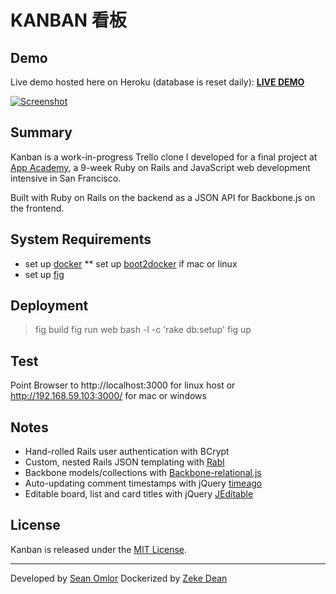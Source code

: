 KANBAN 看板
===========

Demo
----
Live demo hosted here on Heroku (database is reset daily):
[**LIVE DEMO**](http://kanban.seanomlor.com)

[![Screenshot](/app/assets/images/screenshot.jpg)](http://kanban.seanomlor.com)

Summary
-------
Kanban is a work-in-progress Trello clone I developed for a final project at [App Academy](http://appacademy.io), a 9-week Ruby on Rails and JavaScript web development intensive in San Francisco.

Built with Ruby on Rails on the backend as a JSON API for Backbone.js on the frontend.

System Requirements
-------------------
* set up [docker](https://docker.com/)
** set up [boot2docker](http://boot2docker.io/) if mac or linux
* set up [fig](http://www.fig.sh/)

Deployment
----------
> fig build
> fig run web bash -l -c 'rake db:setup'
> fig up

Test
----
Point Browser to http://localhost:3000 for linux host or http://192.168.59.103:3000/ for mac or windows

Notes
-----
* Hand-rolled Rails user authentication with BCrypt
* Custom, nested Rails JSON templating with [Rabl](https://github.com/nesquena/rabl)
* Backbone models/collections with [Backbone-relational.js](http://backbonerelational.org/)
* Auto-updating comment timestamps with jQuery [timeago](http://timeago.yarp.com)
* Editable board, list and card titles with jQuery [JEditable](http://www.appelsiini.net/projects/jeditable)

License
-------
Kanban is released under the [MIT License](/LICENSE).

---
Developed by [Sean Omlor](http://seanomlor.com)
Dockerized by [Zeke Dean](http://zeke-dean.com)
